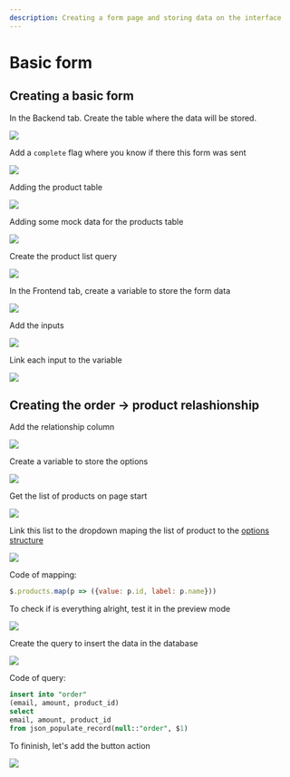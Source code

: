 ```yaml
---
description: Creating a form page and storing data on the interface
---
```


# Basic form

## Creating a basic form

In the Backend tab. Create the table where the data will be stored.

![](../../.gitbook/assets/1.gif)

Add a `complete` flag where you know if there this form was sent

![](../../.gitbook/assets/2.gif)

Adding the product table

![](../../.gitbook/assets/4.gif)

Adding some mock data for the products table

![](../../.gitbook/assets/5.gif)

Create the product list query

![](../../.gitbook/assets/6.gif)

In the Frontend tab, create a variable to store the form data

![](../../.gitbook/assets/3.gif)

Add the inputs

![](../../.gitbook/assets/7.gif)

Link each input to the variable

![](../../.gitbook/assets/8.gif)

## Creating the order -&gt; product relashionship

Add the relationship column

![](../../.gitbook/assets/adding-relationships-1-.gif)

Create a variable to store the options

![](../../.gitbook/assets/9.gif)

Get the list of products on page start

![](../../.gitbook/assets/10.gif)

Link this list to the dropdown maping the list of product to the [options structure](https://docs.abstra.app/docs/projects/front-end/arguments/argument-types#options)

![](../../.gitbook/assets/11.gif)

Code of mapping:

```javascript
$.products.map(p => ({value: p.id, label: p.name}))
```

To check if is everything alright, test it in the preview mode

![](../../.gitbook/assets/12.gif)

Create the query to insert the data in the database

![](../../.gitbook/assets/13.gif)

Code of query:

```sql
insert into "order"
(email, amount, product_id)
select
email, amount, product_id
from json_populate_record(null::"order", $1)
```

To fininish, let's add the button action

![](../../.gitbook/assets/14.gif)





